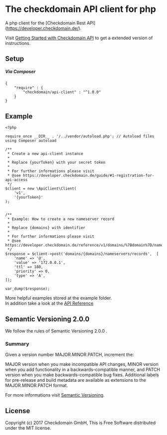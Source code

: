 # The checkdomain API client for php

A php client for the [Checkdomain Rest API] (https://developer.checkdomain.de/).

Visit [Getting Started with Checkdomain API](https://developer.checkdomain.de/guide/#first-steps-and-setup) to get a extended version of instructions.

## Setup
##### Via Composer
```
{
    "require" : {
        "checkdomain/api-client" : "^1.0.0"
    }
}
```
## Example
```
<?php
 
require_once __DIR__ . '/../vendor/autoload.php'; // Autoload files using Composer autoload
 
/**
 * Create a new api-client instance
 *
 * Replace {yourToken} with your secret token
 *
 * For further informations please visit
 * @see https://developer.checkdomain.de/guide/#1-registration-for-api-access
 */
$client = new \ApiClient\Client(
    'v1',
    '{yourToken}'
);
 
 
/**
 * Example: How to create a new nameserver record
 *
 * Replace {domains} with identifier
 *
 * For further informations please visit
 * @see https://developer.checkdomain.de/reference/v1/domains/%7Bdomain%7D/nameservers/records/
 */
$response = $client->post('domains/{domains}/nameservers/records',  [
    'name' => '@',
    'value' => '172.0.0.1',
    'ttl' => 180,
    'priority' => 0,
    'type' => 'A',
]);
 
var_dump($response);
```
More helpful examples stored at the example folder.<br>
In addition take a look at the [API Reference](https://developer.checkdomain.de/reference/)

## Semantic Versioning 2.0.0

We follow the rules of Semantic Versioning 2.0.0 .
### Summary
Given a version number MAJOR.MINOR.PATCH, increment the:

MAJOR version when you make incompatible API changes,
MINOR version when you add functionality in a backwards-compatible manner, and
PATCH version when you make backwards-compatible bug fixes.
Additional labels for pre-release and build metadata are available as extensions to the MAJOR.MINOR.PATCH format.

For more informations visit [Semantic Versioning](https://semver.org/).

## License

Copyright (c) 2017 Checkdomain GmbH, This is Free Software distributed under the MIT license.
